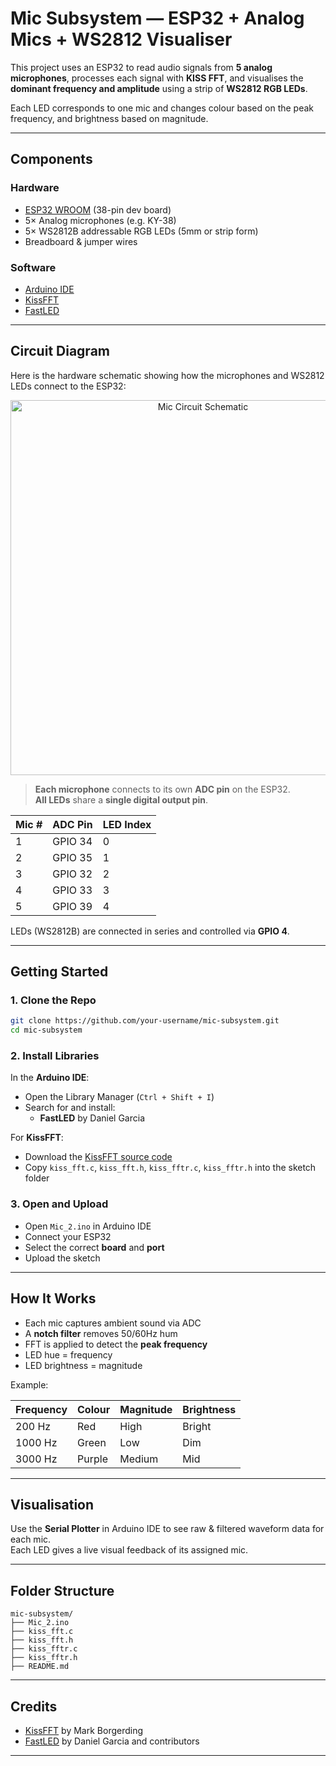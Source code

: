 # Mic Subsystem — ESP32 + Analog Mics + WS2812 Visualiser

This project uses an ESP32 to read audio signals from **5 analog microphones**, processes each signal with **KISS FFT**, and visualises the **dominant frequency and amplitude** using a strip of **WS2812 RGB LEDs**.

Each LED corresponds to one mic and changes colour based on the peak frequency, and brightness based on magnitude.

---

## Components

### Hardware

- [ESP32 WROOM](https://www.espressif.com/en/products/socs/esp32) (38-pin dev board)
- 5× Analog microphones (e.g. KY-38)
- 5× WS2812B addressable RGB LEDs (5mm or strip form)
- Breadboard & jumper wires

### Software

- [Arduino IDE](https://www.arduino.cc/en/software)
- [KissFFT](https://github.com/mborgerding/kissfft)
- [FastLED](https://github.com/FastLED/FastLED)

---

## Circuit Diagram

Here is the hardware schematic showing how the microphones and WS2812 LEDs connect to the ESP32:

<p align="center">
  <img src="assets/schematic.png" alt="Mic Circuit Schematic" width="600">
</p>

> **Each microphone** connects to its own **ADC pin** on the ESP32.  
> **All LEDs** share a **single digital output pin**.

| Mic # | ADC Pin | LED Index |
| ----- | ------- | --------- |
| 1     | GPIO 34 | 0         |
| 2     | GPIO 35 | 1         |
| 3     | GPIO 32 | 2         |
| 4     | GPIO 33 | 3         |
| 5     | GPIO 39 | 4         |

LEDs (WS2812B) are connected in series and controlled via **GPIO 4**.

---

## Getting Started

### 1. Clone the Repo

```bash
git clone https://github.com/your-username/mic-subsystem.git
cd mic-subsystem
```

### 2. Install Libraries

In the **Arduino IDE**:

- Open the Library Manager (`Ctrl + Shift + I`)
- Search for and install:
  - **FastLED** by Daniel Garcia

For **KissFFT**:

- Download the [KissFFT source code](https://github.com/mborgerding/kissfft)
- Copy `kiss_fft.c`, `kiss_fft.h`, `kiss_fftr.c`, `kiss_fftr.h` into the sketch folder

### 3. Open and Upload

- Open `Mic_2.ino` in Arduino IDE
- Connect your ESP32
- Select the correct **board** and **port**
- Upload the sketch

---

## How It Works

- Each mic captures ambient sound via ADC
- A **notch filter** removes 50/60Hz hum
- FFT is applied to detect the **peak frequency**
- LED hue = frequency
- LED brightness = magnitude

Example:

| Frequency | Colour | Magnitude | Brightness |
| --------- | ------ | --------- | ---------- |
| 200 Hz    | Red    | High      | Bright     |
| 1000 Hz   | Green  | Low       | Dim        |
| 3000 Hz   | Purple | Medium    | Mid        |

---

## Visualisation

Use the **Serial Plotter** in Arduino IDE to see raw & filtered waveform data for each mic.  
Each LED gives a live visual feedback of its assigned mic.

---

## Folder Structure

```
mic-subsystem/
├── Mic_2.ino
├── kiss_fft.c
├── kiss_fft.h
├── kiss_fftr.c
├── kiss_fftr.h
├── README.md
```

---

## Credits

- [KissFFT](https://github.com/mborgerding/kissfft) by Mark Borgerding
- [FastLED](https://github.com/FastLED/FastLED) by Daniel Garcia and contributors

---
